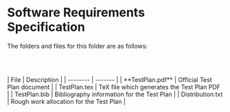 # Software Requirements Specification

The folders and files for this folder are as follows:

<p><br></br></p>
| File | Description |
| -------- | ------- |
| **TestPlan.pdf** | Official Test Plan document |
| TestPlan.tex | TeX file which generates the Test Plan PDF |
| TestPlan.bib | Bibliography information for the Test Plan |
| Distribution.txt | Rough work allocation for the Test Plan |